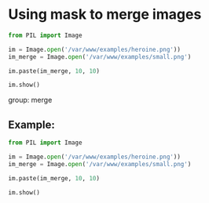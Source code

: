 # Using mask to merge images

```python
from PIL import Image

im = Image.open('/var/www/examples/heroine.png'))
im_merge = Image.open('/var/www/examples/small.png')

im.paste(im_merge, 10, 10)

im.show()
```


group: merge

## Example: 
```python
from PIL import Image

im = Image.open('/var/www/examples/heroine.png'))
im_merge = Image.open('/var/www/examples/small.png')

im.paste(im_merge, 10, 10)

im.show()
```

